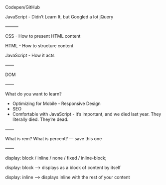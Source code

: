 Codepen/GitHub

JavaScript - Didn’t Learn It, but Googled a lot
jQuery

———

CSS - How to present HTML content

HTML - How to structure content

JavaScript - How it acts

——

DOM

——

What do you want to learn?

- Optimizing for Mobile - Responsive Design
- SEO
- Comfortable with JavaScript - it’s important, and we died last year. They literally died. They’re dead.

——

What is rem?
What is percent? — save this one

——

display: block / inline / none / fixed / inline-block;

display: block —> 
displays as a block of content by itself

display: inline —>
displays inline with the rest of your content
